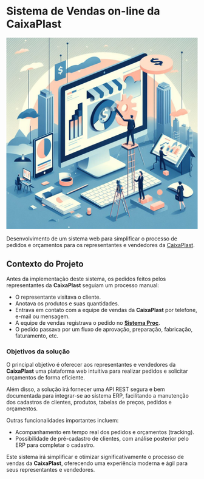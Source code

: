 # Sistema de Vendas on-line da CaixaPlast

![banner](./banner.jpg)

Desenvolvimento de um sistema web para simplificar o processo de pedidos e orçamentos para os representantes e vendedores da [CaixaPlast](https://caixaplast.com.br/).

## Contexto do Projeto

Antes da implementação deste sistema, os pedidos feitos pelos representantes da **CaixaPlast** seguiam um processo manual:

- O representante visitava o cliente.
- Anotava os produtos e suas quantidades.
- Entrava em contato com a equipe de vendas da **CaixaPlast** por telefone, e-mail ou mensagem.
- A equipe de vendas registrava o pedido no **[Sistema Proc](https://sistemaproc.com.br/)**.
- O pedido passava por um fluxo de aprovação, preparação, fabricação, faturamento, etc.

### Objetivos da solução

O principal objetivo é oferecer aos representantes e vendedores da **CaixaPlast** uma plataforma web intuitiva para realizar pedidos e solicitar orçamentos de forma eficiente.

Além disso, a solução irá fornecer uma API REST segura e bem documentada para integrar-se ao sistema ERP, facilitando a manutenção dos cadastros de clientes, produtos, tabelas de preços, pedidos e orçamentos.

Outras funcionalidades importantes incluem:

- Acompanhamento em tempo real dos pedidos e orçamentos (tracking).
- Possibilidade de pré-cadastro de clientes, com análise posterior pelo ERP para completar o cadastro.

Este sistema irá simplificar e otimizar significativamente o processo de vendas da **CaixaPlast**, oferecendo uma experiência moderna e ágil para seus representantes e vendedores.

